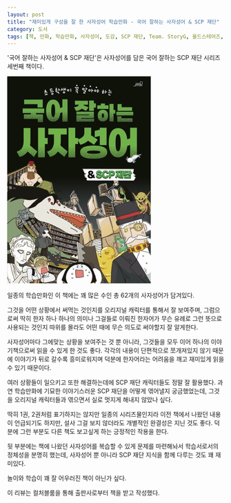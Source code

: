 ```yaml
---
layout: post
title: "재미있게 구성을 잘 한 사자성어 학습만화 - 국어 잘하는 사자성어 & SCP 재단"
category: 도서
tags: [책, 만화, 학습만화, 사자성어, 도감, SCP 재단, Team. StoryG, 올드스테어즈, 컬처블룸, 서평]
---
```


'국어 잘하는 사자성어 & SCP 재단'은
사자성어를 담은 국어 잘하는 SCP 재단 시리즈 세번째 책이다.

![표지](/images/good-at-korean-four-character-idiom-with-scp-foundation-comic-book-h480.jpg)

일종의 학습만화인 이 책에는
꽤 많은 수인 총 62개의 사자성어가 담겨있다.

그것을 어떤 상황에서 써먹는 것인지를
오리지널 캐릭터를 통해서 잘 보여주며,
그럼으로써 딱히 한자 하나 하나의 의미나
그걸들로 이뤄진 한자어가 무슨 유례로 그런 뜻으로 사용되는 것인지 따위를 몰라도
어떤 때에 무슨 의도로 써야할지 잘 알게한다.

사자성어마다 그에맞는 상황을 보여주는 것 뿐 아니라,
그것들을 모두 이어 하나의 이야기책으로써 읽을 수 있게 한 것도 좋다.
각각의 내용이 단편적으로 쪼개져있지 않기 때문에
이야기가 뒤로 갈수록 흥미로워지며
덕분에 한자어라는 어려움을 깨고 재미있게 읽을 수 있기 때문이다.

여러 상황들이 일으키고 또한 해결하는데에
SCP 재단 캐릭터들도 정말 잘 활용했다.
과연 학습만화에 기묘한 이야기스러운 SCP 재단을 어떻게 엮어낼지 궁금했었는데,
그것을 오리지널 캐릭터들과 엮으면서 실로 멋지게 해내지 않았나 싶다.

딱히 1권, 2권처럼 표기하지는 않지만 일종의 시리즈물인지라
이전 책에서 나왔던 내용이 언급되기도 하지만,
설사 그걸 보지 않더라도 개별적인 완결성은 지닌 것도 좋다.
덕분에 그런 부분도 다른 책도 보고싶게 하는 긍정적인 작용을 한다.

뒷 부분에는 책에 나왔던 사자성어를 복습할 수 있게 문제를 마련해놔서
학습서로서의 정체성을 분명히 했는데,
사자성어 뿐 아니라 SCP 재단 지식을 함께 다루는 것도 꽤 재미있다.

놀이와 학습이 꽤 잘 어우러진 책이 아닌가 싶다.



<div class="im im-info">
이 리뷰는 컬처블룸을 통해 출판사로부터 책을 받고 작성했다.
</div>
